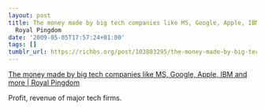 ```yaml
---
layout: post
title: The money made by big tech companies like MS, Google, Apple, IBM and more |
  Royal Pingdom
date: '2009-05-05T17:57:24+01:00'
tags: []
tumblr_url: https://richbs.org/post/103803295/the-money-made-by-big-tech-companies-like-ms
---
```

[The money made by big tech companies like MS, Google, Apple, IBM and more | Royal Pingdom](http://royal.pingdom.com/2009/04/30/the-money-made-by-big-tech-companies-like-ms-google-apple-ibm-and-more/)  

Profit, revenue of major tech firms.

